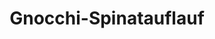 ---
layout: recipe
title: Gnocchi-Spinatauflauf

tags:
- Hauptspeise

categories: Hauptspeisen

ingredients:
- Knoblauch
- 1 Zwiebel
- Spinat
- 2 Pck. Gnocchi
- Geriebener Mozarella
- Geriebener Gratinkäse
- 1 Pck Sahne

directions:
- Gnocchi kochen
- Knoblauch & Zwiebeln klein hacken und (bei Bedarf mit Spinat) anbraten
- Hälfte der Gnocchi in Auflaufform füllen, mit Spinat, Zwiebeln, Knoblauch und Mozarella bedecken.
- Gut würzen
- Restliche Gnocchi drauf, Sahne drüber schütten und mit einer Schicht Gratinkäse bedecken
- Bei Umluft 175°C in Ofen bis fertig ist (ca. 30 Min)

servings: 2
---